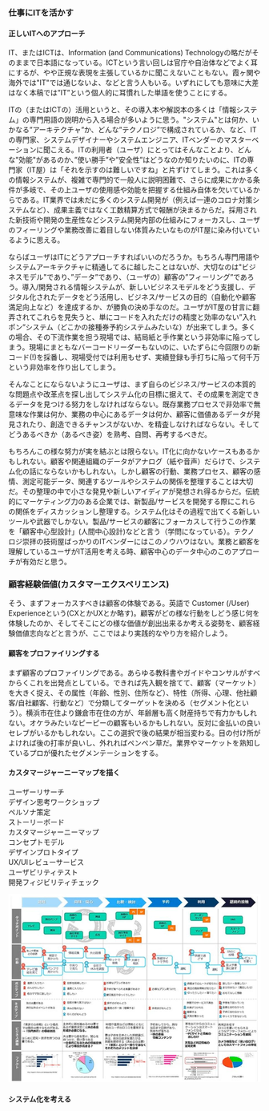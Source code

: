 ### 仕事にITを活かす

#### 正しいITへのアプローチ 　

IT、またはICTは、Information (and Communications) Technologyの略だがそのままで日本語になっている。ICTという言い回しは官庁や自治体などでよく耳にするが、やや正規な表現を主張しているかに聞こえないこともない。霞ヶ関や海外では"IT"では通じないよ、などと言う人もいる。いずれにしても意味に大差はなく本稿では”IT”という個人的に耳慣れした単語を使うことにする。 　

ITの（またはICTの）活用というと、その導入本や解説本の多くは「情報システム」の専門用語の説明から入る場合が多いように思う。"システム"とは何か、いかなる”アーキテクチャ”か、どんな”テクノロジ”で構成されているか、など、ITの専門家、システムデザイナーやシステムエンジニア、ITベンダーのマスターベーションに聞こえる。ITの利用者（ユーザ）にとってはそんなことより、どんな"効能"があるのか、”使い勝手”や”安全性”はどうなのか知りたいのに、ITの専門家（IT屋）は「それを示すのは難しいですね」と片ずけてしまう。これは多くの情報システムが、複雑で専門的で一般人に説明困難で、さらに成果にかかる条件が多岐で、その上ユーザの使用感や効能を把握する仕組み自体を欠いているからである。IT業界では未だに多くのシステム開発が（例えば一連のコロナ対策システムなど）、成果主義ではなく工数精算方式で報酬が決まるからだ。採用された新技術や開発の生産性などシステム開発内部の仕組みにフォーカスし、ユーザのフィーリングや業務改善に着目しない体質みたいなものがIT屋に染み付いているように思える。 　

ならばユーザはITにどうアプローチすればいいのだろうか。もちろん専門用語やシステムアーキテクチャに精通してるに越したことはないが、大切なのは"ビジネスモデル"であり、”データ”であり、（ユーザの）顧客の”フィーリング”であろう。導入/開発される情報システムが、新しいビジネスモデルをどう支援し、デジタル化されたデータをどう活用し、ビジネス/サービスの目的（自動化や顧客満足向上など）を達成するか、が勝負の決め手なのだ。ユーザがIT屋の甘言に翻弄されてこれらを見失うと、単にコードを入れただけの精度と効率のない”入れポン”システム（どこかの接種券予約システムみたいな）が出来てしまう。多くの場合、その下流作業を担う現場では、結局紙と手作業という非効率に陥ってしまう。現場にまともなバーコードリーダーもないのに、いたずらに今回限りの新コード(!)を採番し、現場受付では利用もせず、実績登録も手打ちに陥って何千万という非効率を作り出してしまう。　　

そんなことにならないようにユーザは、まず自らのビジネス/サービスの本質的な問題点や改革点を探し出してシステム化の目標に据えて、その成果を測定できるデータを見つける努力をしなければならない。既存業務プロセスで非効率で無意味な作業は何か、業務の中心にあるデータは何か、顧客に価値あるデータが発見されたり、創造できるチャンスがないか、を精査しなければならない。そしてどうあるべきか（あるべき姿）を熟考、自問、再考するべきだ。　　

もちろんこの様な努力が実を結ぶとは限らない。IT化に向かないケースもあるかもしれない。顧客や関連組織のデータがアナログ（紙や音声）だらけで、システム化の話にならないかもしれない。しかし顧客の行動、業務プロセス、顧客の感情、測定可能データ、関連するツールやシステムの関係を整理することは大切だ。その整理の中で小さな発見や新しいアイディアが発想され得るからだ。伝統的にマーケティング力のある企業では、新製品/サービスを開発する際にこれらの関係をディスカッションし整理する。システム化はその過程で出てくる新しいツールや武器でしかない。製品/サービスの顧客にフォーカスして行うこの作業を「顧客中心型設計」(人間中心設計)などと言う（学問になっている）。テクノロジ崇拝の技術屋ばっかりのITベンダーにはこのノウハウはない。業務と顧客を理解しているユーザがIT活用を考える時、顧客中心のデータ中心のこのアプローチが有効だと思う。　　

### 顧客経験価値(カスタマーエクスペリエンス)  

そう、まずフォーカスすべきは顧客の体験である。英語で Customer (/User) Experienceという(CXとかUXとか略す)。顧客がどの様な行動をしどう感じ何を体験したのか、そしてそこにどの様な価値が創出出来るか考える姿勢を、顧客経験価値志向などと言うが、ここではより実践的なやり方を紹介しよう。　　

#### 顧客をプロファイリングする

まず顧客のプロファイリングである。あらゆる教科書やガイドやコンサルがすべからくこれを出発点としている。できれば先入観を捨てて、顧客（マーケット）を大きく捉え、その属性（年齢、性別、住所など）、特性（所得、心理、他社顧客/自社顧客、行動など）で分類してターゲットを決める（セグメント化という）。横浜市在住より鎌倉市在住の方が、年齢層も高く財産持ちで有力かもしれない。オケラみたいなピーピーの顧客もいるかもしれない。反対に金払いの良いセレブがいるかもしれない。ここの選択で後の結果が相当変わる。目の付け所がよければ後の打率が良いし、外れればペンペン草だ。業界やマーケットを熟知しているプロが優れたセグメンテーションをする。 　

#### カスタマージャーニーマップを描く

ユーザーリサーチ  
デザイン思考ワークショップ  
ペルソナ策定  
ストーリーボード  
カスタマージャーニーマップ  
コンセプトモデル  
デザインプロトタイプ  
UX/UIレビューサービス  
ユーザビリティテスト  
開発フィジビリティチェック  

![CustomerJourneyMap_DL_rev1](CustomerJourneyMap_DL_rev1.jpeg)

#### システム化を考える
